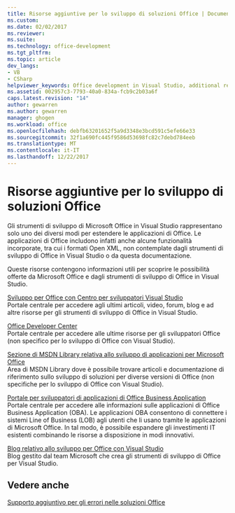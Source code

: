 ```yaml
---
title: Risorse aggiuntive per lo sviluppo di soluzioni Office | Documenti Microsoft
ms.custom: 
ms.date: 02/02/2017
ms.reviewer: 
ms.suite: 
ms.technology: office-development
ms.tgt_pltfrm: 
ms.topic: article
dev_langs:
- VB
- CSharp
helpviewer_keywords: Office development in Visual Studio, additional resources
ms.assetid: 002957c3-7793-40a0-834a-fcb9c2b03a6f
caps.latest.revision: "14"
author: gewarren
ms.author: gewarren
manager: ghogen
ms.workload: office
ms.openlocfilehash: debfb63201652f5a9d3348e3bcd591c5efe66e33
ms.sourcegitcommit: 32f1a690fc445f9586d53698fc82c7debd784eeb
ms.translationtype: MT
ms.contentlocale: it-IT
ms.lasthandoff: 12/22/2017
---
```

# <a name="additional-resources-for-developing-office-solutions"></a>Risorse aggiuntive per lo sviluppo di soluzioni Office
  Gli strumenti di sviluppo di Microsoft Office in Visual Studio rappresentano solo uno dei diversi modi per estendere le applicazioni di Office. Le applicazioni di Office includono infatti anche alcune funzionalità incorporate, tra cui i formati Open XML, non contemplate dagli strumenti di sviluppo di Office in Visual Studio o da questa documentazione.  
  
 Queste risorse contengono informazioni utili per scoprire le possibilità offerte da Microsoft Office e dagli strumenti di sviluppo di Office in Visual Studio.  
  
 [Sviluppo per Office con Centro per sviluppatori Visual Studio](http://go.microsoft.com/fwlink/?LinkId=149752)  
 Portale centrale per accedere agli ultimi articoli, video, forum, blog e ad altre risorse per gli strumenti di sviluppo di Office in Visual Studio.  
  
 [Office Developer Center](http://go.microsoft.com/fwlink/?LinkId=83467)  
 Portale centrale per accedere alle ultime risorse per gli sviluppatori Office (non specifico per lo sviluppo di Office con Visual Studio).  
  
 [Sezione di MSDN Library relativa allo sviluppo di applicazioni per Microsoft Office](http://go.microsoft.com/fwlink/?LinkId=149870)  
 Area di MSDN Library dove è possibile trovare articoli e documentazione di riferimento sullo sviluppo di soluzioni per diverse versioni di Office (non specifiche per lo sviluppo di Office con Visual Studio).  
  
 [Portale per sviluppatori di applicazioni di Office Business Application](http://go.microsoft.com/fwlink/?LinkId=99125)  
 Portale centrale per accedere alle informazioni sulle applicazioni di Office Business Application (OBA). Le applicazioni OBA consentono di connettere i sistemi Line of Business (LOB) agli utenti che li usano tramite le applicazioni di Microsoft Office. In tal modo, è possibile espandere gli investimenti IT esistenti combinando le risorse a disposizione in modi innovativi.  
  
 [Blog relativo allo sviluppo per Office con Visual Studio](http://go.microsoft.com/fwlink/?LinkId=149748)  
 Blog gestito dal team Microsoft che crea gli strumenti di sviluppo di Office per Visual Studio.  
  
## <a name="see-also"></a>Vedere anche  
 [Supporto aggiuntivo per gli errori nelle soluzioni Office](../vsto/additional-support-for-errors-in-office-solutions.md)  
  
  